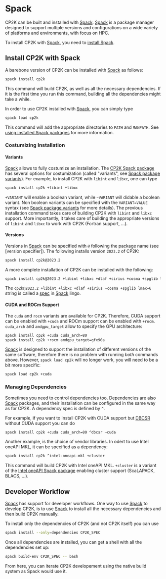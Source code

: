 # Spack

CP2K can be built and installed with [Spack]. [Spack] is a package manager designed to support multiple versions and configurations on a wide variety of platforms and environments, with focus on HPC.

To install CP2K with [Spack], you need to [install Spack].

## Install CP2K with Spack

A barebone version of CP2K can be installed with [Spack] as follows:

```bash
spack install cp2k
```

This command will build CP2K, as well as all the necessary dependencies. If it is the first time you run this command, building all the dependencies might take a while.

In order to use CP2K installed with [Spack], you can simply type

```bash
spack load cp2k
```

This command will add the appropriate directories to `PATH` and `MANPATH`. See [using installed Spack packages] for more information.

### Costumizing Installation

#### Variants

[Spack] allows to fully costumize an installation. The [CP2K Spack package] has several options for costumization (called "variants", see [Spack package variants]). For example, to install CP2K with `libint` and `libxc`, one can type

```bash
spack install cp2k +libint +libxc
```

`+VARIANT` will enable a boolean variant, while `~VARIANT` will didable a boolean variant. Non boolean variants can be specified with the `VARIANT=VALUE` syntax (see [Spack package variants] for more details). The previous installation command takes care of building CP2K with `libint` and `libxc` support. More importantly, it takes care of building the appropriate versions of `libint` and `libxc` to work with CP2K (Fortran support, ...).

#### Versions

Versions in [Spack] can be specified with `@` following the package name (see \[version specifier\]). The following installs version `2023.2` of CP2K:

```bash
spack install cp2k@2023.2
```

A more complete installation of CP2K can be installed with the following:

```bash
spack install cp2k@2023.2 +libint +libxc +dlaf +sirius +cosma +spglib lmax=6 
```

The `cp2k@2023.2 +libint +libxc +dlaf +sirius +cosma +spglib lmax=6` string is called a [spec] in [Spack] lingo.

#### CUDA and ROCm Support

The `cuda` and `rocm` variants are available for CP2K. Therefore, CUDA support can be enabled with `+cuda` and ROCm support can be enabled with `+rocm`. `cuda_arch` and `amdgpu_target` allow to specify the GPU architecture:

```bash
spack install cp2k +cuda cuda_arch=80
spack install cp2k +rocm amdgpu_target=gfx90a
```

[Spack] is designed to support the installation of different versions of the same software, therefore there is no problem with running _both_ commands above. However, `spack load cp2k` will no longer work, you will need to be a bit more specific:

```bash
spack load cp2k +cuda
```

### Managing Dependencies

Sometimes you need to control dependencies too. Dependencies are also [Spack] packages, and their installation can be configured in the same way as for CP2K. A dependency spec is defined by `^`.

For example, if you want to install CP2K with CUDA support but [DBCSR] without CUDA support you can do

```bash
spack install cp2k +cuda cuda_arch=80 ^dbcsr ~cuda
```

Another example, is the choice of vendor libraries. In odert to use Intel oneAPI MKL, it can be specified as a dependency:

```bash
spack install cp2k ^intel-oneapi-mkl +cluster
```

This command will build CP2K with Intel oneAPI MKL. `+cluster` is a variant of the [Intel oneAPI Spack package] enabling cluster support (ScaLAPACK, BLACS, ...).

## Developer Workflow

[Spack] has support for developer workflows. One way to use [Spack] to develop CP2K, is to use [Spack] to install all the necessary dependencies and then build CP2K manually.

To install only the dependencies of CP2K (and not CP2K itself) you can use

```bash
spack install --only=dependencies CP2K_SPEC
```

Once all dependencies are installed, you can get a shell with all the dependencies set up:

```bash
spack build-env CP2K_SPEC -- bash
```

From here, you can iterate CP2K developement using the native build system as Spack would use it.

[cp2k spack package]: https://packages.spack.io/package.html?name=cp2k
[dbcsr]: https://cp2k.github.io/dbcsr/develop/
[install spack]: https://spack.readthedocs.io/en/latest/getting_started.html#installation
[intel oneapi spack package]: https://packages.spack.io/package.html?name=intel-oneapi-mkl
[spack]: https://spack.readthedocs.io/en/latest/
[spack package variants]: https://spack.readthedocs.io/en/latest/basic_usage.html#variants
[spec]: https://spack.readthedocs.io/en/latest/basic_usage.html#specs-dependencies
[using installed spack packages]: https://spack.readthedocs.io/en/latest/basic_usage.html#using-installed-packages
